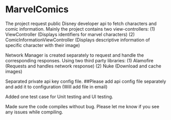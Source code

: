 # MarvelComics

The project request public Disney developer api to fetch characters and comic information.
Mainly the project contains two view-controllers:
    (1) ViewController (Displays identifiers for marvel characters)
    (2) ComicInformationViewController (Displays descriptive information of specific character with their image)
    
Network Manager is created separately to request and handle the corresponding responses.
Using two third party libraries:
    (1) Alamofire (Requests and handles network response)
    (2) Nuke (Download and cache images)

Separated private api key config file.
##Please add api config file separately and add it to configuration (Will add file in email)

Added one test case for Unit testing and UI testing.

Made sure the code compiles without bug. Please let me know if you see any issues while compiling.


